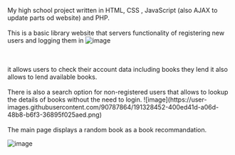My high school project written in HTML, CSS , JavaScript (also AJAX to update parts od website) and PHP.
<br/>
<br/>
This is a basic library website that servers functionality of registering new users and logging them in
![image](https://user-images.githubusercontent.com/90787864/191328973-8c19c2b1-b258-46bd-8f11-ff1af90438e4.png)

<br/>
<br/>
it allows users to check their account data including books they lend it also allows to lend available books.
<br/>
<br/>
There is also a search option for non-registered users that allows to lookup the details of books without the need to login.
![image](https://user-images.githubusercontent.com/90787864/191328452-400ed41d-a06d-48b8-b6f3-36895f025aed.png)

<br/>
<br/>
The main page displays a random book as a book recommandation.

![image](https://user-images.githubusercontent.com/90787864/191328323-529dd1a4-88b7-4a64-922d-470320d2330d.png)
